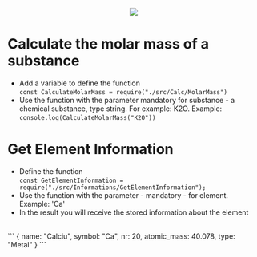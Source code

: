 <p align=center><img src="https://github.com/anatolieursu/chemistryisfun/assets/104382017/1df6e785-be3a-4eab-8fb6-47a943cba31b"></p>

# Calculate the molar mass of a substance
 - Add a variable to define the function <br>
`const CalculateMolarMass = require("./src/Calc/MolarMass")`
 - Use the function with the parameter mandatory for substance - a chemical substance, type string. For example: K2O. Example: <br>
`console.log(CalculateMolarMass("K2O"))`

# Get Element Information
 - Define the function <br>
`const GetElementInformation = require("./src/Informations/GetElementInformation");`
 - Use the function with the parameter - mandatory - for element. Example: 'Ca'
 - In the result you will receive the stored information about the element
 <br>
 ```
{ 
     name: "Calciu", 
     symbol: "Ca", 
     nr: 20,
     atomic_mass: 40.078, 
     type: "Metal" 
 }
 ```
